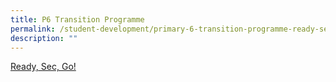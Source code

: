 ```yaml
---
title: P6 Transition Programme
permalink: /student-development/primary-6-transition-programme-ready-sec-go/
description: ""
---
```




[Ready, Sec, Go!](//departments/student-development/primary-6-transition-programme-ready-sec-go/)